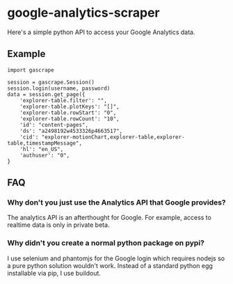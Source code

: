 # google-analytics-scraper

Here's a simple python API to access your Google Analytics data.

## Example

    import gascrape

    session = gascrape.Session()
    session.login(username, password)
    data = session.get_page({
        'explorer-table.filter': "",
        'explorer-table.plotKeys': "[]",
        'explorer-table.rowStart': "0",
        'explorer-table.rowCount': "10",
        'id': "content-pages",
        'ds': "a2498192w4533326p4663517",
        'cid': "explorer-motionChart,explorer-table,explorer-table,timestampMessage",
        'hl': "en_US",
        'authuser': "0",
    }

## FAQ

### Why don't you just use the Analytics API that Google provides?

The analytics API is an afterthought for Google.  For example, access
to realtime data is only in private beta.


### Why didn't you create a normal python package on pypi?

I use selenium and phantomjs for the Google login which requires nodejs so a
pure python solution wouldn't work.  Instead of a standard python egg
installable via pip, I use buildout.
